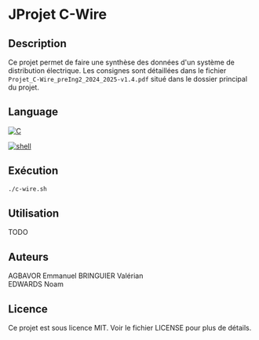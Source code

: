 # JProjet C-Wire

## Description
Ce projet permet de faire une synthèse des données d'un système de distribution électrique. Les consignes sont détaillées dans le fichier `Projet_C-Wire_preIng2_2024_2025-v1.4.pdf` situé dans le dossier principal du projet.

## Language

[![C][C]][C-url]

[C]: https://img.shields.io/badge/C-000000?style=for-the-badge&logo=C&logoColor=white
[C-url]: https://devdocs.io/c/

[![shell][shell]][shell-url]

[shell]: https://img.shields.io/badge/shell-20232A?style=for-the-badge&logo=Shell&logoColor=white&color=blue
[shell-url]: https://tiswww.case.edu/php/chet/bash/bashtop.html

## Exécution 

```sh
./c-wire.sh
```

## Utilisation
TODO

## Auteurs
AGBAVOR Emmanuel 
BRINGUIER Valérian  
EDWARDS Noam

## Licence
Ce projet est sous licence MIT. Voir le fichier LICENSE pour plus de détails.